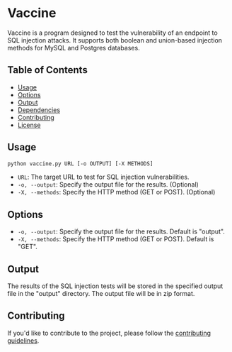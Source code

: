 # Vaccine

Vaccine is a program designed to test the vulnerability of an endpoint to SQL injection attacks. It supports both boolean and union-based injection methods for MySQL and Postgres databases.

## Table of Contents
- [Usage](#usage)
- [Options](#options)
- [Output](#output)
- [Dependencies](#dependencies)
- [Contributing](#contributing)
- [License](#license)

## Usage

```bash
python vaccine.py URL [-o OUTPUT] [-X METHODS]
```

- `URL`: The target URL to test for SQL injection vulnerabilities.
- `-o, --output`: Specify the output file for the results. (Optional)
- `-X, --methods`: Specify the HTTP method (GET or POST). (Optional)

## Options

- `-o, --output`: Specify the output file for the results. Default is "output".
- `-X, --methods`: Specify the HTTP method (GET or POST). Default is "GET".

## Output

The results of the SQL injection tests will be stored in the specified output file in the "output" directory. The output file will be in zip format.

## Contributing

If you'd like to contribute to the project, please follow the [contributing guidelines](CONTRIBUTING.md).